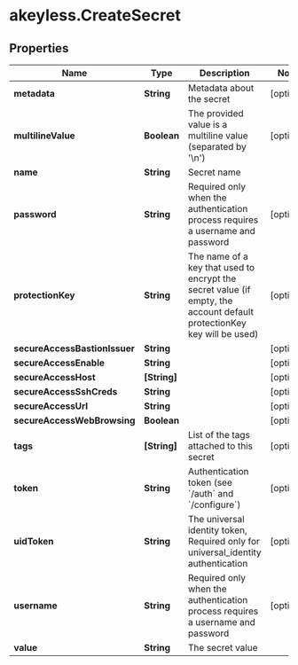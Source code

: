 # akeyless.CreateSecret

## Properties

Name | Type | Description | Notes
------------ | ------------- | ------------- | -------------
**metadata** | **String** | Metadata about the secret | [optional] 
**multilineValue** | **Boolean** | The provided value is a multiline value (separated by &#39;\\n&#39;) | [optional] 
**name** | **String** | Secret name | 
**password** | **String** | Required only when the authentication process requires a username and password | [optional] 
**protectionKey** | **String** | The name of a key that used to encrypt the secret value (if empty, the account default protectionKey key will be used) | [optional] 
**secureAccessBastionIssuer** | **String** |  | [optional] 
**secureAccessEnable** | **String** |  | [optional] 
**secureAccessHost** | **[String]** |  | [optional] 
**secureAccessSshCreds** | **String** |  | [optional] 
**secureAccessUrl** | **String** |  | [optional] 
**secureAccessWebBrowsing** | **Boolean** |  | [optional] 
**tags** | **[String]** | List of the tags attached to this secret | [optional] 
**token** | **String** | Authentication token (see &#x60;/auth&#x60; and &#x60;/configure&#x60;) | [optional] 
**uidToken** | **String** | The universal identity token, Required only for universal_identity authentication | [optional] 
**username** | **String** | Required only when the authentication process requires a username and password | [optional] 
**value** | **String** | The secret value | 


